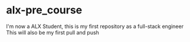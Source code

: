 # alx-pre_course
I'm now a ALX Student, this is my first repository as a full-stack engineer
This will also be my first pull and push
